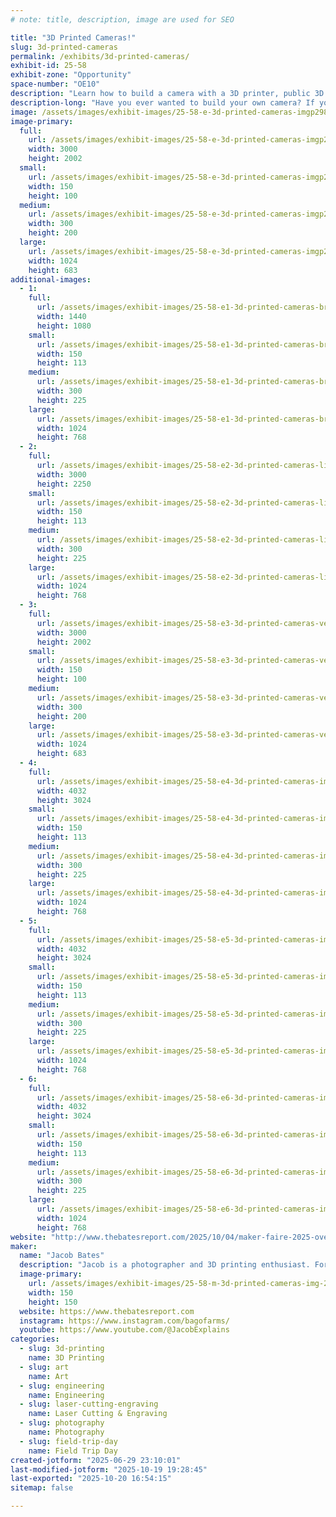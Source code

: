 ```yaml
---
# note: title, description, image are used for SEO

title: "3D Printed Cameras!"
slug: 3d-printed-cameras
permalink: /exhibits/3d-printed-cameras/
exhibit-id: 25-58
exhibit-zone: "Opportunity"
space-number: "OE10"
description: "Learn how to build a camera with a 3D printer, public 3D models, and some simple hardware!"
description-long: "Have you ever wanted to build your own camera? If you have access to a 3D printer, you can! Stop by the booth to learn about how you can find existing designs or design your own photography accessories, camera parts, or even entire cameras."
image: /assets/images/exhibit-images/25-58-e-3d-printed-cameras-imgp2982-custom-300x200.jpg
image-primary: 
  full:
    url: /assets/images/exhibit-images/25-58-e-3d-printed-cameras-imgp2982-custom-full.jpg
    width: 3000
    height: 2002
  small:
    url: /assets/images/exhibit-images/25-58-e-3d-printed-cameras-imgp2982-custom-150x100.jpg
    width: 150
    height: 100
  medium:
    url: /assets/images/exhibit-images/25-58-e-3d-printed-cameras-imgp2982-custom-300x200.jpg
    width: 300
    height: 200
  large:
    url: /assets/images/exhibit-images/25-58-e-3d-printed-cameras-imgp2982-custom-1024x683.jpg
    width: 1024
    height: 683
additional-images: 
  - 1:
    full:
      url: /assets/images/exhibit-images/25-58-e1-3d-printed-cameras-brancopan-with-mamiya-press-50mm-full.JPG
      width: 1440
      height: 1080
    small:
      url: /assets/images/exhibit-images/25-58-e1-3d-printed-cameras-brancopan-with-mamiya-press-50mm-150x113.JPG
      width: 150
      height: 113
    medium:
      url: /assets/images/exhibit-images/25-58-e1-3d-printed-cameras-brancopan-with-mamiya-press-50mm-300x225.JPG
      width: 300
      height: 225
    large:
      url: /assets/images/exhibit-images/25-58-e1-3d-printed-cameras-brancopan-with-mamiya-press-50mm-1024x768.JPG
      width: 1024
      height: 768
  - 2:
    full:
      url: /assets/images/exhibit-images/25-58-e2-3d-printed-cameras-ligero-lg-full.jpg
      width: 3000
      height: 2250
    small:
      url: /assets/images/exhibit-images/25-58-e2-3d-printed-cameras-ligero-lg-150x113.jpg
      width: 150
      height: 113
    medium:
      url: /assets/images/exhibit-images/25-58-e2-3d-printed-cameras-ligero-lg-300x225.jpg
      width: 300
      height: 225
    large:
      url: /assets/images/exhibit-images/25-58-e2-3d-printed-cameras-ligero-lg-1024x768.jpg
      width: 1024
      height: 768
  - 3:
    full:
      url: /assets/images/exhibit-images/25-58-e3-3d-printed-cameras-vega-4x5-back-full.jpg
      width: 3000
      height: 2002
    small:
      url: /assets/images/exhibit-images/25-58-e3-3d-printed-cameras-vega-4x5-back-150x100.jpg
      width: 150
      height: 100
    medium:
      url: /assets/images/exhibit-images/25-58-e3-3d-printed-cameras-vega-4x5-back-300x200.jpg
      width: 300
      height: 200
    large:
      url: /assets/images/exhibit-images/25-58-e3-3d-printed-cameras-vega-4x5-back-1024x683.jpg
      width: 1024
      height: 683
  - 4:
    full:
      url: /assets/images/exhibit-images/25-58-e4-3d-printed-cameras-img-7130-2-full.JPG
      width: 4032
      height: 3024
    small:
      url: /assets/images/exhibit-images/25-58-e4-3d-printed-cameras-img-7130-2-150x113.JPG
      width: 150
      height: 113
    medium:
      url: /assets/images/exhibit-images/25-58-e4-3d-printed-cameras-img-7130-2-300x225.JPG
      width: 300
      height: 225
    large:
      url: /assets/images/exhibit-images/25-58-e4-3d-printed-cameras-img-7130-2-1024x768.JPG
      width: 1024
      height: 768
  - 5:
    full:
      url: /assets/images/exhibit-images/25-58-e5-3d-printed-cameras-img-7129-2-full.JPG
      width: 4032
      height: 3024
    small:
      url: /assets/images/exhibit-images/25-58-e5-3d-printed-cameras-img-7129-2-150x113.JPG
      width: 150
      height: 113
    medium:
      url: /assets/images/exhibit-images/25-58-e5-3d-printed-cameras-img-7129-2-300x225.JPG
      width: 300
      height: 225
    large:
      url: /assets/images/exhibit-images/25-58-e5-3d-printed-cameras-img-7129-2-1024x768.JPG
      width: 1024
      height: 768
  - 6:
    full:
      url: /assets/images/exhibit-images/25-58-e6-3d-printed-cameras-img-7132-2-full.JPG
      width: 4032
      height: 3024
    small:
      url: /assets/images/exhibit-images/25-58-e6-3d-printed-cameras-img-7132-2-150x113.JPG
      width: 150
      height: 113
    medium:
      url: /assets/images/exhibit-images/25-58-e6-3d-printed-cameras-img-7132-2-300x225.JPG
      width: 300
      height: 225
    large:
      url: /assets/images/exhibit-images/25-58-e6-3d-printed-cameras-img-7132-2-1024x768.JPG
      width: 1024
      height: 768
website: "http://www.thebatesreport.com/2025/10/04/maker-faire-2025-overview.html"
maker: 
  name: "Jacob Bates"
  description: "Jacob is a photographer and 3D printing enthusiast. For the last few years, he has experimented with combining those two interests to create the perfect camera through a combination of existing and custom 3D designs."
  image-primary:
    url: /assets/images/exhibit-images/25-58-m-3d-printed-cameras-img-20191210-095745-cropped-300x300.jpg
    width: 150
    height: 150
  website: https://www.thebatesreport.com
  instagram: https://www.instagram.com/bagofarms/
  youtube: https://www.youtube.com/@JacobExplains
categories: 
  - slug: 3d-printing
    name: 3D Printing
  - slug: art
    name: Art
  - slug: engineering
    name: Engineering
  - slug: laser-cutting-engraving
    name: Laser Cutting & Engraving
  - slug: photography
    name: Photography
  - slug: field-trip-day
    name: Field Trip Day
created-jotform: "2025-06-29 23:10:01"
last-modified-jotform: "2025-10-19 19:28:45"
last-exported: "2025-10-20 16:54:15"
sitemap: false

---
```

